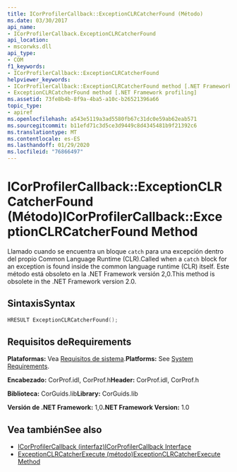```yaml
---
title: ICorProfilerCallback::ExceptionCLRCatcherFound (Método)
ms.date: 03/30/2017
api_name:
- ICorProfilerCallback.ExceptionCLRCatcherFound
api_location:
- mscorwks.dll
api_type:
- COM
f1_keywords:
- ICorProfilerCallback::ExceptionCLRCatcherFound
helpviewer_keywords:
- ICorProfilerCallback::ExceptionCLRCatcherFound method [.NET Framework profiling]
- ExceptionCLRCatcherFound method [.NET Framework profiling]
ms.assetid: 73fe8b4b-8f9a-4ba5-a10c-b26521396a66
topic_type:
- apiref
ms.openlocfilehash: a543e5119a3ad5580fb67c31dc0e59ab62eab571
ms.sourcegitcommit: b11efd71c3d5ce3d9449c8d4345481b9f21392c6
ms.translationtype: MT
ms.contentlocale: es-ES
ms.lasthandoff: 01/29/2020
ms.locfileid: "76866497"
---
```

# <a name="icorprofilercallbackexceptionclrcatcherfound-method"></a><span data-ttu-id="7725d-102">ICorProfilerCallback::ExceptionCLRCatcherFound (Método)</span><span class="sxs-lookup"><span data-stu-id="7725d-102">ICorProfilerCallback::ExceptionCLRCatcherFound Method</span></span>
<span data-ttu-id="7725d-103">Llamado cuando se encuentra un bloque `catch` para una excepción dentro del propio Common Language Runtime (CLR).</span><span class="sxs-lookup"><span data-stu-id="7725d-103">Called when a `catch` block for an exception is found inside the common language runtime (CLR) itself.</span></span> <span data-ttu-id="7725d-104">Este método está obsoleto en la .NET Framework versión 2,0.</span><span class="sxs-lookup"><span data-stu-id="7725d-104">This method is obsolete in the .NET Framework version 2.0.</span></span>  
  
## <a name="syntax"></a><span data-ttu-id="7725d-105">Sintaxis</span><span class="sxs-lookup"><span data-stu-id="7725d-105">Syntax</span></span>  
  
```cpp  
HRESULT ExceptionCLRCatcherFound();  
```  
  
## <a name="requirements"></a><span data-ttu-id="7725d-106">Requisitos de</span><span class="sxs-lookup"><span data-stu-id="7725d-106">Requirements</span></span>  
 <span data-ttu-id="7725d-107">**Plataformas:** Vea [Requisitos de sistema](../../../../docs/framework/get-started/system-requirements.md).</span><span class="sxs-lookup"><span data-stu-id="7725d-107">**Platforms:** See [System Requirements](../../../../docs/framework/get-started/system-requirements.md).</span></span>  
  
 <span data-ttu-id="7725d-108">**Encabezado:** CorProf.idl, CorProf.h</span><span class="sxs-lookup"><span data-stu-id="7725d-108">**Header:** CorProf.idl, CorProf.h</span></span>  
  
 <span data-ttu-id="7725d-109">**Biblioteca:** CorGuids.lib</span><span class="sxs-lookup"><span data-stu-id="7725d-109">**Library:** CorGuids.lib</span></span>  
  
 <span data-ttu-id="7725d-110">**Versión de .NET Framework:** 1,0</span><span class="sxs-lookup"><span data-stu-id="7725d-110">**.NET Framework Version:** 1.0</span></span>  
  
## <a name="see-also"></a><span data-ttu-id="7725d-111">Vea también</span><span class="sxs-lookup"><span data-stu-id="7725d-111">See also</span></span>

- [<span data-ttu-id="7725d-112">ICorProfilerCallback (interfaz)</span><span class="sxs-lookup"><span data-stu-id="7725d-112">ICorProfilerCallback Interface</span></span>](icorprofilercallback-interface.md)
- [<span data-ttu-id="7725d-113">ExceptionCLRCatcherExecute (método)</span><span class="sxs-lookup"><span data-stu-id="7725d-113">ExceptionCLRCatcherExecute Method</span></span>](icorprofilercallback-exceptionclrcatcherexecute-method.md)
